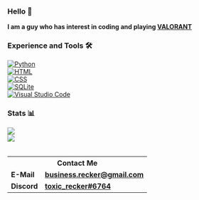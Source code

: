 <div class="center">
<h3 class="center">Hello 👋</h3>
<span class="center"><b>I am a guy who has interest in coding and playing <a href="https://playvalorant.com">VALORANT</a></b></span>
<br>
<h3 class="center">Experience and Tools 🛠️</h3>
<a href="https://python.org"><img alt="Python" src="https://img.shields.io/badge/Python-3776ab?style=for-the-badge&logo=python&logoColor=white" class="center"></a>
<br>
<a href="https://en.m.wikipedia.org/wiki/HTML"><img alt="HTML" src="https://img.shields.io/badge/html5-%23E34F26.svg?&style=for-the-badge&logo=html5&logoColor=white"></a>
<br>
<a href="https://en.m.wikipedia.org/wiki/CSS"><img alt="CSS" src="https://img.shields.io/badge/css3-%231572B6.svg?&style=for-the-badge&logo=css3&logoColor=white"></a>
<br>
<a href="https://sqlite.org"><img alt="SQLite" src="https://img.shields.io/badge/SQLite-47a248?style=for-the-badge&logo=sqlite&logoColor=white" class="center"></a>
<br>
<a href="https://code.visualstudio.com"><img alt="Visual Studio Code" src="https://img.shields.io/badge/VS%20Code-007acc?style=for-the-badge&logo=visual-studio-code&logoColor=white" class="center"></a>
<br>
<h3 class="center">Stats 📊</h3>
<a href="https://github.com/toxicrecker?tab=repositories"><img src="https://github-readme-stats.vercel.app/api?username=toxicrecker&show_icons=true&count_private=false&theme=radical" class="center"></a>
<br>
<a href="https://github.com/toxicrecker?tab=repositories"><img src="https://github-readme-stats.vercel.app/api/top-langs/?username=toxicrecker&show_icons=true&count_private=false&theme=radical" class="center"></a>
<br>
<br>
<table>
<tr><th colspan="2"><b>Contact Me</b></th></tr>
<tr><td><b>E-Mail</b></td><td><b><a href="mailto:business.recker@gmail.com">business.recker@gmail.com</a></b></td></tr>
<tr><td><b>Discord</b></td><td><b><a href="https://discord.com/users/438672336921690112">toxic_recker#6764</a></b></td></tr>
</table>
</div>
